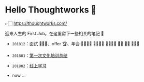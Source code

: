 # Hello Thoughtworks 🍻

👉🏻 https://thoughtworks.com/

迎来人生的 First Job，在这里留下一些相关的笔记 🗿

- `201812`：面试 👨🏻‍🎤、offer 🏆、年会 👨‍👨‍👧‍👦 👨‍👨‍👦‍👦 👨‍👨‍👧‍👧 👩‍👦 👩‍👧 👩‍👧‍👦 
- `201801`：[第一次文化培训总结](201801/first-cultural-training.md)
- `201802`：[线上学习](https://school.thoughtworks.cn/)

- now ...

